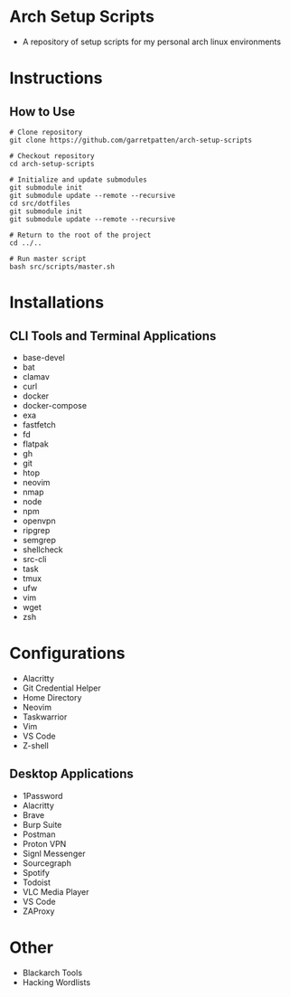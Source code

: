 # Arch Setup Scripts
- A repository of setup scripts for my personal arch linux environments

# Instructions

## How to Use
```
# Clone repository
git clone https://github.com/garretpatten/arch-setup-scripts

# Checkout repository
cd arch-setup-scripts

# Initialize and update submodules
git submodule init
git submodule update --remote --recursive
cd src/dotfiles
git submodule init
git submodule update --remote --recursive

# Return to the root of the project
cd ../..

# Run master script
bash src/scripts/master.sh
```

# Installations

## CLI Tools and Terminal Applications
- base-devel
- bat
- clamav
- curl
- docker
- docker-compose
- exa
- fastfetch
- fd
- flatpak
- gh
- git
- htop
- neovim
- nmap
- node
- npm
- openvpn
- ripgrep
- semgrep
- shellcheck
- src-cli
- task
- tmux
- ufw
- vim
- wget
- zsh

# Configurations
- Alacritty
- Git Credential Helper
- Home Directory
- Neovim
- Taskwarrior
- Vim
- VS Code
- Z-shell

## Desktop Applications
- 1Password
- Alacritty
- Brave
- Burp Suite
- Postman
- Proton VPN
- Signl Messenger
- Sourcegraph
- Spotify
- Todoist
- VLC Media Player
- VS Code
- ZAProxy

# Other
- Blackarch Tools
- Hacking Wordlists
